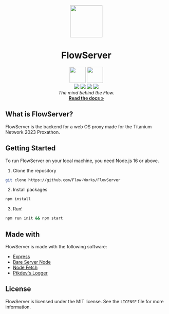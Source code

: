 <div align="center">
  <img src="https://raw.githubusercontent.com/Flow-Works/FlowOS-2.0/master/src/assets/flow.png" width="100px">
 
  # FlowServer

  <img src="https://cdn.rawgit.com/standard/standard/master/badge.svg" height="50">
  <a href="https://discord.gg/axUqK8CN2n"><img src="https://raw.githubusercontent.com/Flow-Works/FlowOS-2.0/master/src/assets/badge.png" height="50"></a><br/>

  <img src="https://img.shields.io/github/stars/flow-works/flowserver?style=for-the-badge" />
  <img src="https://img.shields.io/github/issues-pr/flow-works/flowserver?style=for-the-badge" />
  <img src="https://img.shields.io/github/forks/flow-works/flowserver?style=for-the-badge&color=orange" />
  <img src="https://img.shields.io/github/commit-activity/t/Flow-Works/flowserver?style=for-the-badge&color=violet" />

  <br>
  <i>The mind behind the Flow.</i>
  <br>
  <a href="https://docs.flow-works.me"><strong>Read the docs »</strong></a>
  <br>
  
</div>

## What is FlowServer?

FlowServer is the backend for a web OS proxy made for the Titanium Network 2023 Proxathon.

## Getting Started

To run FlowServer on your local machine, you need Node.js 16 or above. 

1. Clone the repository
```bash
git clone https://github.com/Flow-Works/FlowServer
```
2. Install packages
```bash
npm install
```
3. Run!
```bash
npm run init && npm start
```

## Made with
FlowServer is made with the following software:
* [Express](https://expressjs.com/)
* [Bare Server Node](https://github.com/tomphttp/bare-server-node)
* [Node Fetch](https://github.com/node-fetch/node-fetch)
* [Ptkdev's Logger](https://github.com/ptkdev/ptkdev-logger)

## License
FlowServer is licensed under the MIT license. See the `LICENSE` file for more information.